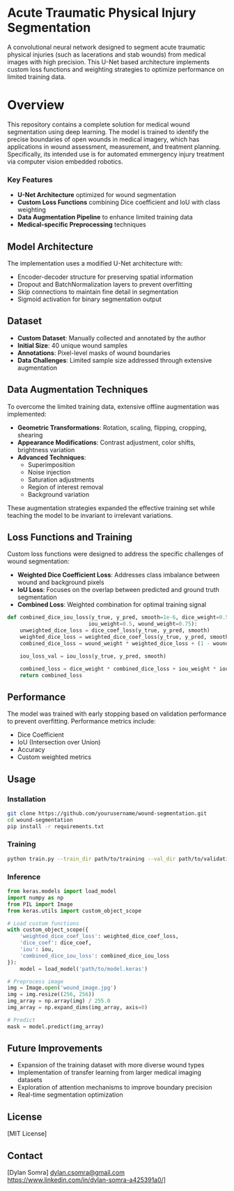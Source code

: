 # Acute Traumatic Physical Injury Segmentation

  A convolutional neural network designed to segment acute traumatic 
  physical injuries (such as lacerations and stab wounds) from medical 
  images with high precision. This U-Net based architecture implements 
  custom loss functions and weighting strategies to optimize performance 
  on limited training data.

# Overview

  This repository contains a complete solution for medical wound segmentation 
  using deep learning. The model is trained to identify the precise boundaries 
  of open wounds in medical imagery, which has applications in wound assessment, 
  measurement, and treatment planning. Specifically, its intended use is for 
  automated emmergency injury treatment via computer vision embedded robotics. 

### Key Features

- **U-Net Architecture** optimized for wound segmentation
- **Custom Loss Functions** combining Dice coefficient and IoU with class weighting
- **Data Augmentation Pipeline** to enhance limited training data
- **Medical-specific Preprocessing** techniques

## Model Architecture

The implementation uses a modified U-Net architecture with:

- Encoder-decoder structure for preserving spatial information
- Dropout and BatchNormalization layers to prevent overfitting
- Skip connections to maintain fine detail in segmentation
- Sigmoid activation for binary segmentation output

## Dataset

- **Custom Dataset**: Manually collected and annotated by the author
- **Initial Size**: 40 unique wound samples
- **Annotations**: Pixel-level masks of wound boundaries
- **Data Challenges**: Limited sample size addressed through extensive augmentation

## Data Augmentation Techniques

To overcome the limited training data, extensive offline augmentation was implemented:

- **Geometric Transformations**: Rotation, scaling, flipping, cropping, shearing
- **Appearance Modifications**: Contrast adjustment, color shifts, brightness variation
- **Advanced Techniques**: 
  - Superimposition
  - Noise injection
  - Saturation adjustments
  - Region of interest removal
  - Background variation

These augmentation strategies expanded the effective training set while teaching the model to be invariant to irrelevant variations.

## Loss Functions and Training

Custom loss functions were designed to address the specific challenges of wound segmentation:

- **Weighted Dice Coefficient Loss**: Addresses class imbalance between wound and background pixels
- **IoU Loss**: Focuses on the overlap between predicted and ground truth segmentation
- **Combined Loss**: Weighted combination for optimal training signal

```python
def combined_dice_iou_loss(y_true, y_pred, smooth=1e-6, dice_weight=0.5, 
                          iou_weight=0.5, wound_weight=0.75):
    unweighted_dice_loss = dice_coef_loss(y_true, y_pred, smooth)
    weighted_dice_loss = weighted_dice_coef_loss(y_true, y_pred, smooth)
    combined_dice_loss = wound_weight * weighted_dice_loss + (1 - wound_weight) * unweighted_dice_loss

    iou_loss_val = iou_loss(y_true, y_pred, smooth)

    combined_loss = dice_weight * combined_dice_loss + iou_weight * iou_loss_val
    return combined_loss
```

## Performance

The model was trained with early stopping based on validation performance to prevent overfitting. Performance metrics include:

- Dice Coefficient
- IoU (Intersection over Union)
- Accuracy
- Custom weighted metrics

## Usage

### Installation

```bash
git clone https://github.com/yourusername/wound-segmentation.git
cd wound-segmentation
pip install -r requirements.txt
```

### Training

```bash
python train.py --train_dir path/to/training --val_dir path/to/validation
```

### Inference

```python
from keras.models import load_model
import numpy as np
from PIL import Image
from keras.utils import custom_object_scope

# Load custom functions
with custom_object_scope({
    'weighted_dice_coef_loss': weighted_dice_coef_loss,
    'dice_coef': dice_coef,
    'iou': iou,
    'combined_dice_iou_loss': combined_dice_iou_loss
}):
    model = load_model('path/to/model.keras')

# Preprocess image
img = Image.open('wound_image.jpg')
img = img.resize((256, 256))
img_array = np.array(img) / 255.0
img_array = np.expand_dims(img_array, axis=0)

# Predict
mask = model.predict(img_array)
```

## Future Improvements

- Expansion of the training dataset with more diverse wound types
- Implementation of transfer learning from larger medical imaging datasets
- Exploration of attention mechanisms to improve boundary precision
- Real-time segmentation optimization

## License

[MIT License]

## Contact

[Dylan Somra]
dylan.csomra@gmail.com 
https://www.linkedin.com/in/dylan-somra-a425391a0/]
